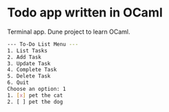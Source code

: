 # Todo app written in OCaml

Terminal app. Dune project to learn OCaml.

``` bash
--- To-Do List Menu ---
1. List Tasks
2. Add Task
3. Update Task
4. Complete Task
5. Delete Task
6. Quit
Choose an option: 1
1. [x] pet the cat
2. [ ] pet the dog
```
